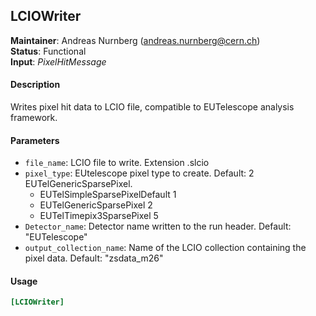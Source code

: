 ## LCIOWriter
**Maintainer**: Andreas Nurnberg (andreas.nurnberg@cern.ch)  
**Status**: Functional  
**Input**: *PixelHitMessage*

#### Description
Writes pixel hit data to LCIO file, compatible to EUTelescope analysis framework.

#### Parameters
* `file_name`: LCIO file to write. Extension .slcio
* `pixel_type`: EUtelescope pixel type to create. Default: 2 EUTelGenericSparsePixel.
  - EUTelSimpleSparsePixelDefault 1
  - EUTelGenericSparsePixel 2
  - EUTelTimepix3SparsePixel 5
* `Detector_name`: Detector name written to the run header. Default: "EUTelescope"
* `output_collection_name`: Name of the LCIO collection containing the pixel data. Default: "zsdata_m26"

#### Usage
```ini
[LCIOWriter]
```
